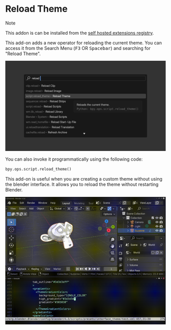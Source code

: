 # Reload Theme

> [!NOTE]
> This addon is can be installed from the [self hosted extensions registry](../README.md#installation).

This add-on adds a new operator for reloading the current theme. You can access it from the Search Menu (<kbd>F3</kbd> OR <kbd>Spacebar</kbd>) and searching for "Reload Theme".

![Blender's Search Menu with "reload " text as input. "Reload Theme" operator is highlighted in the results.](./assets/preview0.png)

You can also invoke it programmatically using the following code:

```python
bpy.ops.script.reload_theme()
```

This add-on is useful when you are creating a custom theme without using the blender interface. It allows you to reload the theme without restarting Blender.

![Demo for the reload-theme addon. The theme's XML file is being edited from the terminal. After changing a color, the "Reload Theme" operation is executed from the Search Menu, which updates the background color of the 3D viewport.](./assets/preview1.gif)
